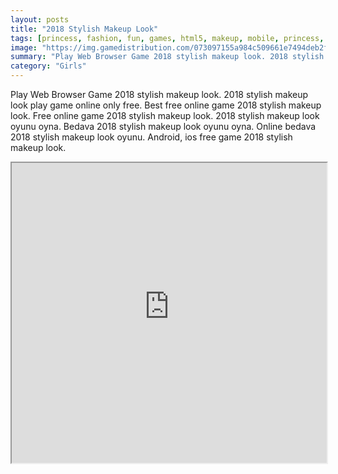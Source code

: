 ```yaml
---
layout: posts
title: "2018 Stylish Makeup Look"
tags: [princess, fashion, fun, games, html5, makeup, mobile, princess, stylish, weekend, 2018, htm5, free, online, games, oyna, game, free, games, play, play, games]
image: "https://img.gamedistribution.com/073097155a984c509661e7494deb2fca.jpg"
summary: "Play Web Browser Game 2018 stylish makeup look. 2018 stylish makeup look play game online only free. Best free online game 2018 stylish makeup look. Free online game 2018 stylish makeup look. 2018 stylish makeup look oyunu oyna. Bedava 2018 stylish makeup look oyunu oyna. Online bedava 2018 stylish makeup look oyunu. Android, ios free game 2018 stylish makeup look."
category: "Girls"
---
```


Play Web Browser Game 2018 stylish makeup look. 2018 stylish makeup look play game online only free. Best free online game 2018 stylish makeup look. Free online game 2018 stylish makeup look. 2018 stylish makeup look oyunu oyna. Bedava 2018 stylish makeup look oyunu oyna. Online bedava 2018 stylish makeup look oyunu. Android, ios free game 2018 stylish makeup look.

<iframe width="100%" height="480px;" src="https://html5.gamedistribution.com/073097155a984c509661e7494deb2fca/"></iframe>